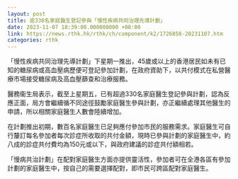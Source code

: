 ```yaml
---
layout: post
title: 逾330名家庭醫生登記參與「慢性疾病共同治理先導計劃」
date: 2023-11-07 18:39:00.000000000 +08:00
link: https://news.rthk.hk/rthk/ch/component/k2/1726858-20231107.htm
categories: rthk
---
```


「慢性疾病共同治理先導計劃」下星期一推出，45歲或以上的香港居民如未有已知的糖尿病或高血壓病歷便可登記參加計劃，在政府資助下，以共付模式在私營醫療巿場接受糖尿病及高血壓篩查和治療服務。
 
醫務衞生局表示，截至上星期五，已有超過330名家庭醫生登記參與計劃，認為反應正面，局方會繼續循不同途徑鼓勵家庭醫生參與計劃，亦正繼續處理其他醫生的申請，所以相關家庭醫生人數會陸續增加。

在計劃推出初期，數百名家庭醫生已足夠應付參加巿民的服務需求。家庭醫生可自行釐訂每名參加者每次診症所收取的共付金額，現時已參與計劃的家庭醫生中，約八成的診症共付費均為150元或以下，與政府建議的診症共付額相若。

「慢病共治計劃」在配對家庭醫生方面亦提供靈活性，參加者可在全港各區有參加計劃的家庭醫生中，按自己的需要選擇配對，即巿民可跨區配對家庭醫生。
